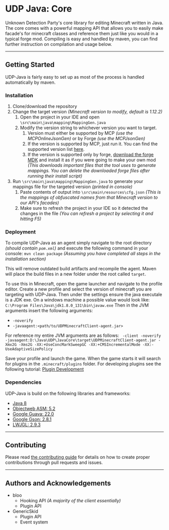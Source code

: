 # UDP Java: Core

Unknown Detection Party's core library for editing Minecraft written in Java. The core comes with a powerful mapping API that allows you to easily make facade's for minecraft classes and reference them just like you would in a typical forge mod. Compiling is easy and handled by maven, you can find further instruction on compilation and usage below.

***

## Getting Started

UDP-Java is fairly easy to set up as most of the process is handled automatically by maven.

### Installation

1. Clone/download the repository 
2. Change the target version *(Minecraft version to modify, default is 1.12.2)*
    1. Open the project in your IDE and open `\src\main\java\mapping\MappingGen.java`
    3. Modify the version string to whichever version you want to target.
        1. Version must either be supported by MCP *(use the MCPOnlineJsonGen)* or by Forge *(use the MCPJsonGen)*
        2. If the version is supported by MCP, just run it. You can find the supported version list [here](http://export.mcpbot.bspk.rs/versions.json).
        3. If the version is supported only by forge, [download the forge MDK](https://files.minecraftforge.net/) and install it as if you were going to make your own mod *(This downloads important files that the tool uses to generate mappings. You can delete the downloaded forge files after running their install script)*
4. Run `\src\main\java\mapping\MappingGen.java` to generate your mappings file for the targeted version *(printed in console)*
    1. Paste contents of output into `\src\main\resources\cfg.json` *(This is the mappings of obfuscated names from that Minecraft version to our API's facades)*
    2. Make sure to refresh the project in your IDE so it detected the changes in the file *(You can refresh a project by selecting it and hitting F5)*


### Deployment

To compile UDP-Java as an agent simply navigate to the root directory *(should contain `pom.xml`)* and execute the following command in your console: `mvn clean package` *(Assuming you have completed all steps in the installation section)*

This will remove outdated build artifacts and recompile the agent. Maven will place the build files in a new folder under the root called `target`.

To use this in Minecraft, open the game launcher and navigate to the profile editor. Create a new profile and select the version of minecraft you are targeting with UDP-Java. Then under the settings ensure the java executale is a JDK exe. On a windows machine a possible value would look like: `C:\Program Files\Java\jdk1.8.0_131\bin\javaw.exe`
Then in the JVM arguments insert the following arguments:

* `-noverify`
* `-javaagent:<path/to/UDPMinecraftClient-agent.jar>`

For reference my entire JVM arguments are as follows: ` -client -noverify -javaagent:D:\Java\UDP\JavaCore\target\UDPMinecraftClient-agent.jar -Xmx2G -Xms2G -XX:+UseConcMarkSweepGC -XX:+CMSIncrementalMode -XX:-UseAdaptiveSizePolicy`

Save your profile and launch the game. When the game starts it will search for plugins in the `.minecraft/plugins` folder. For developing plugins see the following tutorial: [Plugin Development](PluginDev.md)

### Dependencies

UDP-Java is build on the following libraries and frameworks:

* [Java 8](http://www.oracle.com/technetwork/java/javase/downloads/jdk8-downloads-2133151.html)
* [Objectweb ASM: 5.2](http://asm.ow2.org/)
* [Google Guava: 22.0](https://github.com/google/guava)
* [Google Gson: 2.8.1](https://github.com/google/gson)
* [LWJGL: 2.9.3](https://www.lwjgl.org/)

***

## Contributing

Please read [the contributing guide](CONTRIBUTING.md) for details on how to create proper contributions through pull requests and issues.

***

## Authors and Acknowledgements

* bloo
    * Hooking API _(A majority of the client essentially)_
    * Plugin API
* GenericSkid
    * Plugin API
    * Event system